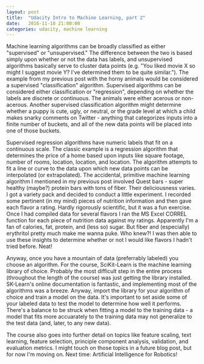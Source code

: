```yaml
---
layout: post
title:  "Udacity Intro to Machine Learning, part 2"
date:   2016-11-18 21:00:00 
categories: udacity, machine learning
---
```


Machine learning algorithms can be broadly classified as either "supervised" or "unsupervised." The difference between the two is based simply upon whether or not the data has labels, and unsupervised algorithms basically serve to cluster data points (e.g. "You liked movie X so might I suggest movie Y? I've determined them to be quite similar."). The example from my previous post with the horny animals would be considered a supervised "classification" algorithm. Supervised algorithms can be considered either classification or "regression", depending on whether the labels are discrete or continuous. The animals were either acerous or non-acerous. Another supervised classification algorithm might determine whether a puppy is cute, ugly, or neutral, or the grade level at which a child makes snarky comments on Twitter - anything that categorizes inputs into a finite number of buckets, and all of the new data points will be placed into one of those buckets. 

Supervised regression algorithms have numeric labels that fit on a continuous scale. The classic example is a regression algorithm that determines the price of a home based upon inputs like square footage, number of rooms, location, location, and location. The algorithm attempts to fit a line or curve to the data upon which new data points can be interpolated (or extrapolated). The accidental, primitive machine learning algorithm I mentioned in my previous post involved Quest bars - super healthy (maybe?) protein bars with tons of fiber. Their deliciousness varies. I got a variety pack and decided to conduct a little experiment. I recorded some pertinent (in my mind) pieces of nutrition information and then gave each flavor a rating. Hardly rigorously scientific, but it was a fun exercise. Once I had compiled data for several flavors I ran the MS Excel CORREL function for each piece of nutrition data against my ratings. Apparently I'm a fan of calories, fat, protein, and (less so) sugar. But fiber and (especially) erythritol pretty much make me wanna puke. Who knew?! I was then able to use these insights to determine whether or not I would like flavors I hadn't tried before. Neat!

Anyway, once you have a mountain of data (preferrably labeled) you choose an algorithm. For the course, SciKit-Learn is the machine learning library of choice. Probably the most difficult step in the entire process (throughout the length of the course) was just getting the library installed. SK-Learn's online documentation is fantastic, and implementing most of the algorithms was a breeze. Anyway, import the library for your algorithm of choice and train a model on the data. It's important to set aside some of your labeled data to test the model to determine how well it performs. There's a balance to be struck when fitting a model to the training data - a model that fits more accuarately to the training data may not generalize to the test data (and, later, to any new data). 

The course also goes into further detail on topics like feature scaling, text learning, feature selection, principle component analysis, validation, and evaluation metrics. I might touch on those topics in a future blog post, but for now I'm moving on. Next time: Artificial Intelligence for Robotics!
